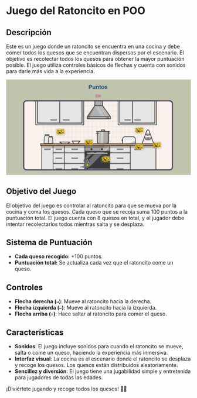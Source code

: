 # Juego del Ratoncito en POO

## Descripción
Este es un juego donde un ratoncito se encuentra en una cocina y debe comer todos los quesos que se encuentran dispersos por el escenario. El objetivo es recolectar todos los quesos para obtener la mayor puntuación posible. El juego utiliza controles básicos de flechas y cuenta con sonidos para darle más vida a la experiencia.

![](images/interfaz.png)

## Objetivo del Juego
El objetivo del juego es controlar al ratoncito para que se mueva por la cocina y coma los quesos. Cada queso que se recoja suma 100 puntos a la puntuación total. El juego cuenta con 8 quesos en total, y el jugador debe intentar recolectarlos todos mientras salta y se desplaza.

## Sistema de Puntuación
- **Cada queso recogido:** +100 puntos.
- **Puntuación total:** Se actualiza cada vez que el ratoncito come un queso.

## Controles
- **Flecha derecha (`→`)**: Mueve al ratoncito hacia la derecha.
- **Flecha izquierda (`←`)**: Mueve al ratoncito hacia la izquierda.
- **Flecha arriba (`↑`)**: Hace saltar al ratoncito para comer el queso.

## Características
- **Sonidos**: El juego incluye sonidos para cuando el ratoncito se mueve, salta o come un queso, haciendo la experiencia más inmersiva.
- **Interfaz visual**: La cocina es el escenario donde el ratoncito se desplaza y recoge los quesos. Los quesos están distribuidos aleatoriamente.
- **Sencillez y diversión**: El juego tiene una jugabilidad simple y entretenida para jugadores de todas las edades.

¡Diviértete jugando y recoge todos los quesos! 🧀🐭
